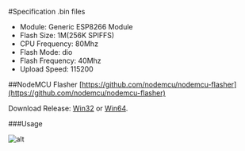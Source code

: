 #Specification .bin files
- Module: Generic ESP8266 Module
- Flash Size: 1M(256K SPIFFS)
- CPU Frequency: 80Mhz
- Flash Mode: dio
- Flash Frequency: 40Mhz
- Upload Speed: 115200


##NodeMCU Flasher
[https://github.com/nodemcu/nodemcu-flasher](https://github.com/nodemcu/nodemcu-flasher)

Download Release: [Win32](https://github.com/nodemcu/nodemcu-flasher/blob/master/Win32/Release/ESP8266Flasher.exe) or
[Win64](https://github.com/nodemcu/nodemcu-flasher/blob/master/Win64/Release/ESP8266Flasher.exe).

###Usage

![alt](https://raw.githubusercontent.com/tretyakovsa/Sonoff_WiFi_switch/master/tutorial/nodemcu-flasher.png)
